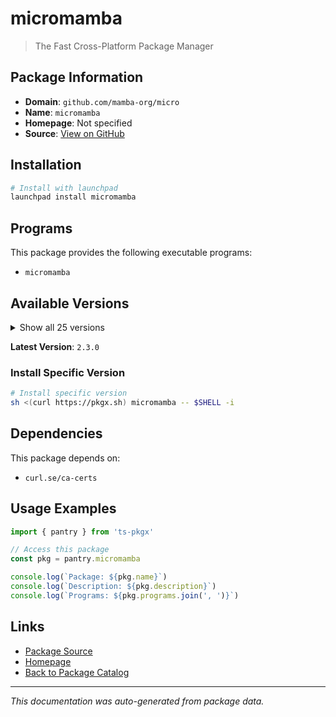# micromamba

> The Fast Cross-Platform Package Manager

## Package Information

- **Domain**: `github.com/mamba-org/micro`
- **Name**: `micromamba`
- **Homepage**: Not specified
- **Source**: [View on GitHub](https://github.com/pkgxdev/pantry/tree/main/projects/github.com/mamba-org/micro/package.yml)

## Installation

```bash
# Install with launchpad
launchpad install micromamba
```

## Programs

This package provides the following executable programs:

- `micromamba`

## Available Versions

<details>
<summary>Show all 25 versions</summary>

- `2.3.0`, `2.2.0`, `2.1.1`, `2.1.0`, `2.0.8`
- `2.0.7`, `2.0.6`, `2.0.5`, `2.0.4`, `2.0.3`
- `2.0.2`, `2.0.1`, `2.0.0`, `1.5.12`, `1.5.11`
- `1.5.10`, `1.5.9`, `1.5.8`, `1.5.7`, `1.5.6`
- `1.5.5`, `1.5.3`, `1.5.1`, `1.5.0`, `1.4.9`

</details>

**Latest Version**: `2.3.0`

### Install Specific Version

```bash
# Install specific version
sh <(curl https://pkgx.sh) micromamba -- $SHELL -i
```

## Dependencies

This package depends on:

- `curl.se/ca-certs`

## Usage Examples

```typescript
import { pantry } from 'ts-pkgx'

// Access this package
const pkg = pantry.micromamba

console.log(`Package: ${pkg.name}`)
console.log(`Description: ${pkg.description}`)
console.log(`Programs: ${pkg.programs.join(', ')}`)
```

## Links

- [Package Source](https://github.com/pkgxdev/pantry/tree/main/projects/github.com/mamba-org/micro/package.yml)
- [Homepage](#)
- [Back to Package Catalog](../../package-catalog.md)

---

*This documentation was auto-generated from package data.*
